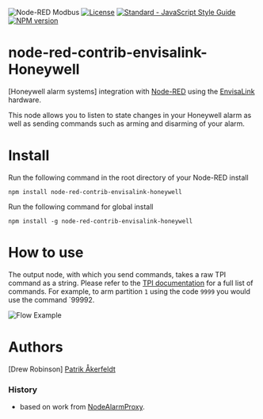 ![Node-RED Modbus](http://b.repl.ca/v1/Node--RED-Modbus-green.png)
[![License](https://img.shields.io/badge/License-Apache%202.0-blue.svg)](https://opensource.org/licenses/Apache-2.0)
[![Standard - JavaScript Style Guide](https://img.shields.io/badge/code%20style-standard-brightgreen.svg)](http://standardjs.com/)
[![NPM version](https://badge.fury.io/js/node-red-contrib-envisalink.png)](https://www.npmjs.com/package/node-red-contrib-envisalink)
# node-red-contrib-envisalink-Honeywell
[Honeywell alarm systems] integration with [Node-RED] using the [EnvisaLink] hardware.

This node allows you to listen to state changes in your Honeywell alarm as well as sending
commands such as arming and disarming of your alarm.

# Install

Run the following command in the root directory of your Node-RED install

    npm install node-red-contrib-envisalink-honeywell

Run the following command for global install

    npm install -g node-red-contrib-envisalink-honeywell

# How to use

The output node, with which you send commands, takes a raw TPI command as a string.
Please refer to the [TPI documentation] for a full list of commands.
For example, to arm partition `1` using the code `9999` you would use the command `99992.

![Flow Example](https://github.com/pakerfeldt/node-red-contrib-envisalink/raw/master/images/example-flows.png)

# Authors

[Drew Robinson]
[Patrik Åkerfeldt]

### History

* based on work from [NodeAlarmProxy].

[Node-RED]:           http://nodered.org/
[DSC alarm systems]:  http://www.dsc.com/
[EnvisaLink]:         http://www.eyezon.com/
[TPI documentation]:  https://github.com/pakerfeldt/node-red-contrib-envisalink/raw/master/docs/EnvisaLinkTPI-1-08.pdf
[Patrik Åkerfeldt]:   https://github.com/pakerfeldt
[NodeAlarmProxy]:     https://github.com/entrocode/NodeAlarmProxy
